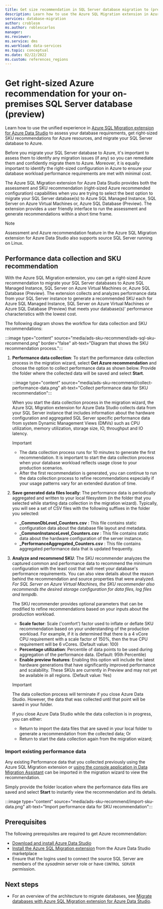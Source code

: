 ```yaml
---
title: Get size recommendation in SQL Server database migration to (preview)
description: Learn how to use the Azure SQL Migration extension in Azure Data Studio to get SKU recommendation to migrate SQL Server database(s) to the right-sized Azure SQL Managed Instance, SQL Server on Azure Virtual Machines or, Azure SQL Database.
services: database-migration
author: croblesm
ms.author: roblescarlos
manager: 
ms.reviewer: 
ms.service: dms
ms.workload: data-services
ms.topic: conceptual
ms.date: 02/22/2022
ms.custom: references_regions
---
```


# Get right-sized Azure recommendation for your on-premises SQL Server database (preview)

Learn how to use the unified experience in [Azure SQL Migration extension for Azure Data Studio](/sql/azure-data-studio/extensions/azure-sql-migration-extension) to assess your database requirements, get right-sized SKU recommendations for Azure resources, and migrate your SQL Server database to Azure.

Before you migrate your SQL Server database to Azure, it's important to assess them to identify any migration issues (if any) so you can remediate them and confidently migrate them to Azure. Moreover, it is equally important to identify the right-sized configuration in Azure to ensure your database workload performance requirements are met with minimal cost.

The Azure SQL Migration extension for Azure Data Studio provides both the assessment and SKU recommendation (right-sized Azure recommended configuration) capabilities when you are trying to select the best option to migrate your SQL Server database(s) to Azure SQL Managed Instance, SQL Server on Azure Virtual Machines or, Azure SQL Database (Preview). The extension provides a user friendly interface to run the assessment and generate recommendations within a short time frame.

> [!NOTE]
> Assessment and Azure recommendation feature in the Azure SQL Migration extension for Azure Data Studio also supports source SQL Server running on Linux.

## Performance data collection and SKU recommendation

With the Azure SQL Migration extension, you can get a right-sized Azure recommendation to migrate your SQL Server databases to Azure SQL Managed Instance, SQL Server on Azure Virtual Machines or, Azure SQL Database (Preview). The extension collects and analyzes performance data from your SQL Server instance to generate a recommended SKU each for Azure SQL Managed Instance, SQL Server on Azure Virtual Machines or Azure SQL Database (Preview) that meets your database(s)' performance characteristics with the lowest cost.

The following diagram shows the workflow for data collection and SKU recommendations:

:::image type="content" source="media/ads-sku-recommend/ads-sql-sku-recommend.png" border="false" alt-text="Diagram that shows the SKU recommendation process.":::

1. **Performance data collection**: To start the performance data collection process in the migration wizard, select **Get Azure recommendation** and choose the option to collect performance data as shown below. Provide the folder where the collected data will be saved and select **Start**.

    :::image type="content" source="media/ads-sku-recommend/collect-performance-data.png" alt-text="Collect performance data for SKU recommendation":::
  
    When you start the data collection process in the migration wizard, the Azure SQL Migration extension for Azure Data Studio collects data from your SQL Server instance that includes information about the hardware configuration and aggregated SQL Server specific performance data from system Dynamic Management Views (DMVs) such as CPU utilization, memory utilization, storage size, IO, throughput and IO latency.

    > [!IMPORTANT]
    >
    > - The data collection process runs for 10 minutes to generate the first recommendation. It is important to start the data collection process when your database workload reflects usage close to your production scenarios.</br>
    > - After the first recommendation is generated, you can continue to run the data collection process to refine recommendations especially if your usage patterns vary for an extended duration of time.

1. **Save generated data files locally**: The performance data is periodically aggregated and written to your local filesystem (in the folder that you selected while starting data collection in the migration wizard). Typically, you will see a set of CSV files with the following suffixes in the folder you selected:

    - **_CommonDbLevel_Counters.csv** : This file contains static configuration data about the database file layout and metadata. 
    - **_CommonInstanceLevel_Counters.csv** : This file contains static data about the hardware configuration of the server instance.
    - **_PerformanceAggregated_Counters.csv** : This file contains aggregated performance data that is updated frequently.

1. **Analyze and recommend SKU**: The SKU recommender analyzes the captured common and performance data to recommend the minimum configuration with the least cost that will meet your database's performance requirements. You can also view details about the reason behind the recommendation and source properties that were analyzed. *For SQL Server on Azure Virtual Machines, the SKU recommender also recommends the desired storage configuration for data files, log files and tempdb.*

   The SKU recommender provides optional parameters that can be modified to refine recommendations based on your inputs about the production workload.

    - **Scale factor**: Scale ('comfort') factor used to inflate or deflate SKU recommendation based on your understanding of the production workload. For example, if it is determined that there is a 4 vCore CPU requirement with a scale factor of 150%, then the true CPU requirement will be 6 vCores. (Default value: 100)
    - **Percentage utilization**: Percentile of data points to be used during aggregation of the performance data. (Default: 95th Percentile)
    - **Enable preview features**: Enabling this option will include the latest hardware generations that have significantly improved performance and scalability. These SKUs are currently in Preview and may not yet be available in all regions. (Default value: Yes)

    > [!IMPORTANT]
    > The data collection process will terminate if you close Azure Data Studio. However, the data that was collected until that point will be saved in your folder.
    >
    > If you close Azure Data Studio while the data collection is in progress, you can either:
    >
    > - Return to import the data files that are saved in your local folder to generate a recommendation from the collected data; Or
    > - Return to start the data collection again from the migration wizard;

### Import existing performance data

Any existing Performance data that you collected previously using the Azure SQL Migration extension or [using the console application in Data Migration Assistant](/sql/dma/dma-sku-recommend-sql-db) can be imported in the migration wizard to view the recommendation.

Simply provide the folder location where the performance data files are saved and select **Start** to instantly view the recommendation and its details.

:::image type="content" source="media/ads-sku-recommend/import-sku-data.png" alt-text="Import performance data for SKU recommendation":::

## Prerequisites

The following prerequisites are required to get Azure recommendation:

- [Download and install Azure Data Studio](/sql/azure-data-studio/download-azure-data-studio)
- [Install the Azure SQL Migration extension](/sql/azure-data-studio/extensions/azure-sql-migration-extension) from the Azure Data Studio marketplace
- Ensure that the logins used to connect the source SQL Server are members of the *sysadmin* server role or have `CONTROL SERVER` permission.

## Next steps

- For an overview of the architecture to migrate databases, see [Migrate databases with Azure SQL Migration extension for Azure Data Studio](migration-using-azure-data-studio.md).
